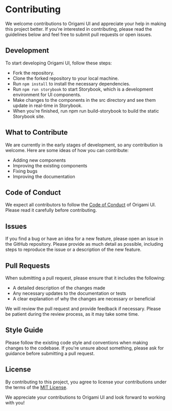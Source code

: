 # Contributing
We welcome contributions to Origami UI and appreciate your help in making this project better. If you're interested in contributing, please read the guidelines below and feel free to submit pull requests or open issues.

## Development
To start developing Origami UI, follow these steps:

- Fork the repository.
- Clone the forked repository to your local machine.
- Run `npm install` to install the necessary dependencies.
- Run `npm run storybook` to start Storybook, which is a development environment for UI components.
- Make changes to the components in the src directory and see them update in real-time in Storybook.
- When you're finished, run npm run build-storybook to build the static Storybook site.

## What to Contribute
We are currently in the early stages of development, so any contribution is welcome. Here are some ideas of how you can contribute:

- Adding new components
- Improving the existing components
- Fixing bugs
- Improving the documentation


## Code of Conduct

We expect all contributors to follow the [Code of Conduct](./CODE_OF_CONDUCT.md) of Origami UI. Please read it carefully before contributing.

## Issues

If you find a bug or have an idea for a new feature, please open an issue in the GitHub repository. Please provide as much detail as possible, including steps to reproduce the issue or a description of the new feature.

## Pull Requests

When submitting a pull request, please ensure that it includes the following:

- A detailed description of the changes made
- Any necessary updates to the documentation or tests
- A clear explanation of why the changes are necessary or beneficial

We will review the pull request and provide feedback if necessary. Please be patient during the review process, as it may take some time.

## Style Guide

Please follow the existing code style and conventions when making changes to the codebase. If you're unsure about something, please ask for guidance before submitting a pull request.

## License

By contributing to this project, you agree to license your contributions under the terms of the [MIT License](./LICENSE.md).

We appreciate your contributions to Origami UI and look forward to working with you!